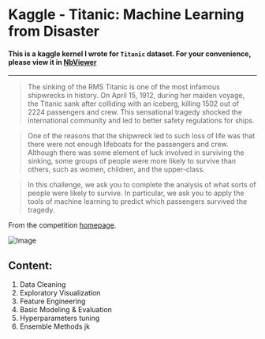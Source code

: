 # Kaggle - Titanic: Machine Learning from Disaster
#### This is a kaggle kernel I wrote for `Titanic` dataset. For your convenience, please view it in [NbViewer](http://nbviewer.jupyter.org/github/massquantity/Kaggle-Titanic/blob/master/Titanic.ipynb)
------------------------
>The sinking of the RMS Titanic is one of the most infamous shipwrecks in history.  On April 15, 1912, during her maiden voyage, the Titanic sank after colliding with an iceberg, killing 1502 out of 2224 passengers and crew.  This sensational tragedy shocked the international community and led to better safety regulations for ships.

>One of the reasons that the shipwreck led to such loss of life was that there were not enough lifeboats for the passengers and crew.  Although there was some element of luck involved in surviving the sinking, some groups of people were more likely to survive than others, such as women, children, and the upper-class.

>In this challenge, we ask you to complete the analysis of what sorts of people were likely to survive. In particular, we ask you to apply the tools of machine learning to predict which passengers survived the tragedy.

From the competition [homepage](http://www.kaggle.com/c/titanic-gettingStarted).



![Image](http://a3.qpic.cn/psb?/V107khlM1bLYMn/YgCcZdpUwL2f67Nk0LymNVgtogg1Lkol3mKjkSyjrQs!/b/dG0BAAAAAAAA&bo=YAOAAgAAAAARB9E!&rf=viewer_4)


## Content:
1. Data Cleaning
2. Exploratory Visualization
3. Feature Engineering
4. Basic Modeling & Evaluation
5. Hyperparameters tuning
6. Ensemble Methods
jk
